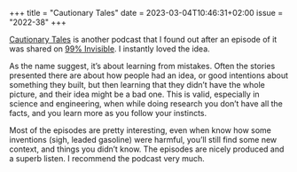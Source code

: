 +++
title       = "Cautionary Tales"
date        = 2023-03-04T10:46:31+02:00
issue       = "2022-38"
+++

[Cautionary Tales](https://timharford.com/articles/cautionarytales/) is another podcast that I found out after an episode of it was shared on [99% Invisible](http://99percentinvisible.org). I instantly loved the idea.

As the name suggest, it’s about learning from mistakes. Often the stories presented there are about how people had an idea, or good intentions about something they built, but then learning that they didn’t have the whole picture, and their idea might be a bad one. This is valid, especially in science and engineering, when while doing research you don’t have all the facts, and you learn more as you follow your instincts.

Most of the episodes are pretty interesting, even when know how some inventions (sigh, leaded gasoline) were harmful, you’ll still find some new context, and things you didn’t know. The episodes are nicely produced and a superb listen. I recommend the podcast very much.
